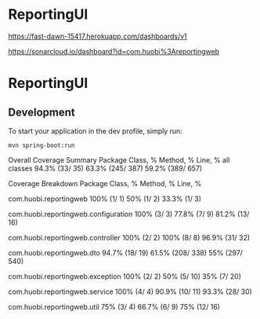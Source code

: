 # ReportingUl

https://fast-dawn-15417.herokuapp.com/dashboards/v1

https://sonarcloud.io/dashboard?id=com.huobi%3Areportingweb

# ReportingUl

## Development

To start your application in the dev profile, simply run:

    mvn spring-boot:run

Overall Coverage Summary
Package	Class, %	Method, %	Line, %
all classes	94.3% (33/ 35)	63.3% (245/ 387)	59.2% (389/ 657)

Coverage Breakdown
Package	Class, %	Method, %	Line, %

com.huobi.reportingweb	100% (1/ 1)	50% (1/ 2)	33.3% (1/ 3)

com.huobi.reportingweb.configuration	100% (3/ 3)	77.8% (7/ 9)	81.2% (13/ 16)

com.huobi.reportingweb.controller	100% (2/ 2)	100% (8/ 8)	96.9% (31/ 32)

com.huobi.reportingweb.dto	94.7% (18/ 19)	61.5% (208/ 338)	55% (297/ 540)

com.huobi.reportingweb.exception	100% (2/ 2)	50% (5/ 10)	35% (7/ 20)

com.huobi.reportingweb.service	100% (4/ 4)	90.9% (10/ 11)	93.3% (28/ 30)

com.huobi.reportingweb.util	75% (3/ 4)	66.7% (6/ 9)	75% (12/ 16)


